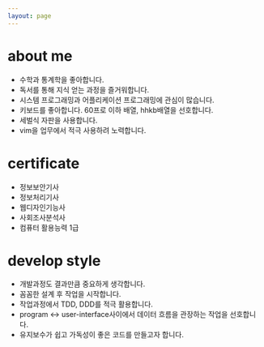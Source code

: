 ```yaml
---
layout: page
---
```

# about me

- 수학과 통계학을 좋아합니다.
- 독서를 통해 지식 얻는 과정을 즐거워합니다.
- 시스템 프로그래밍과 어플리케이션 프로그래밍에 관심이 많습니다.
- 키보드를 좋아합니다. 60프로 이하 배열, hhkb배열을 선호합니다.
- 세벌식 자판을 사용합니다.
- vim을 업무에서 적극 사용하려 노력합니다.

# certificate

- 정보보안기사
- 정보처리기사
- 웹디자인기능사
- 사회조사분석사
- 컴퓨터 활용능력 1급

# develop style

- 개발과정도 결과만큼 중요하게 생각합니다.
- 꼼꼼한 설계 후 작업을 시작합니다.
- 작업과정에서 TDD, DDD를 적극 활용합니다.
- program <-> user-interface사이에서 데이터 흐름을 관장하는 작업을 선호합니다.
- 유지보수가 쉽고 가독성이 좋은 코드를 만들고자 합니다.
